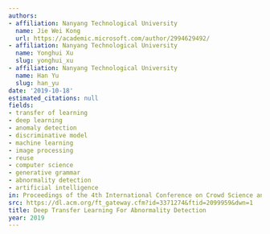```yaml
---
authors:
- affiliation: Nanyang Technological University
  name: Jie Wei Kong
  url: https://academic.microsoft.com/author/2994629492/
- affiliation: Nanyang Technological University
  name: Yonghui Xu
  slug: yonghui_xu
- affiliation: Nanyang Technological University
  name: Han Yu
  slug: han_yu
date: '2019-10-18'
estimated_citations: null
fields:
- transfer of learning
- deep learning
- anomaly detection
- discriminative model
- machine learning
- image processing
- reuse
- computer science
- generative grammar
- abnormality detection
- artificial intelligence
in: Proceedings of the 4th International Conference on Crowd Science and Engineering
src: https://dl.acm.org/ft_gateway.cfm?id=3371274&ftid=2099959&dwn=1
title: Deep Transfer Learning For Abnormality Detection
year: 2019
---
```

